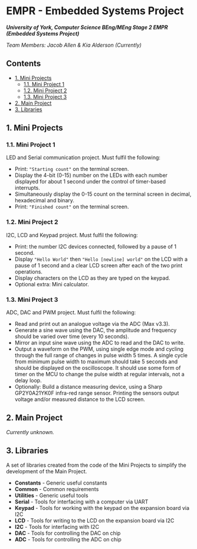 # EMPR - Embedded Systems Project

***University of York, Computer Science BEng/MEng Stage 2 EMPR (Embedded Systems Project)***

*Team Members: Jacob Allen & Kia Alderson (Currently)*

## Contents

- [1. Mini Projects](#1-mini-projects)
  - [1.1. Mini Project 1](#11-mini-project-1)
  - [1.2. Mini Project 2](#12-mini-project-2)
  - [1.3. Mini Project 3](#13-mini-project-3)
- [2. Main Project](#2-main-project)
- [3. Libraries](#3-libraries)

## 1. Mini Projects

### 1.1. Mini Project 1

LED and Serial communication project. Must fulfil the following:

 - Print:  `"Starting count"` on the terminal screen.
 - Display the 4-bit (0-15) number on the LEDs with each number displayed for about 1 second under the control of timer-based interrupts.
 - Simultaneously display the 0-15 count on the terminal screen in decimal, hexadecimal and binary.
 - Print:  `"Finished count"` on the terminal screen.

### 1.2. Mini Project 2

I2C, LCD and Keypad project. Must fulfil the following:

 - Print: the number I2C devices connected, followed by a pause of 1 second.
 - Display `"Hello World"` then `"Hello [newline] world"` on the LCD with a pause of 1 second and a clear LCD screen after each of the two print operations.
 - Display characters on the LCD as they are typed on the keypad.
 - Optional extra: Mini calculator.

### 1.3. Mini Project 3

ADC, DAC and PWM project. Must fulfil the following:

 - Read and print out an analogue voltage via the ADC (Max v3.3).
 - Generate a sine wave using the DAC, the amplitude and frequency should be varied over time (every 10 seconds).
 - Mirror an input sine wave using the ADC to read and the DAC to write.
 - Output a waveform on the PWM, using single edge mode and cycling through the full range of changes in pulse width 5 times. A single cycle from minimum pulse width to maximum should take 5 seconds and should be displayed on the oscilloscope. It should use some form of timer on the MCU to change the pulse width at regular intervals, not a delay loop.
 - Optionally: Build a distance measuring device, using a Sharp GP2Y0A21YK0F infra-red range sensor. Printing the sensors output voltage and/or measured distance to the LCD screen.

## 2. Main Project

*Currently unknown.*

## 3. Libraries

A set of libraries created from the code of the Mini Projects to simplify the development of the Main Project.

  - **Constants** - Generic useful constants
  - **Common** - Common requirements
  - **Utilities** - Generic useful tools
  - **Serial** - Tools for interfacing with a computer via UART
  - **Keypad** - Tools for working with the keypad on the expansion board via I2C
  - **LCD** - Tools for writing to the LCD on the expansion board via I2C
  - **I2C** - Tools for interfacing with I2C
  - **DAC** - Tools for controlling the DAC on chip
  - **ADC** - Tools for controlling the ADC on chip
